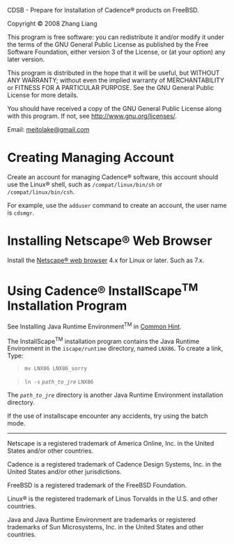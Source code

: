 CDSB - Prepare for Installation of Cadence® products on FreeBSD.

Copyright © 2008 Zhang Liang

This program is free software: you can redistribute it and/or modify
it under the terms of the GNU General Public License as published by
the Free Software Foundation, either version 3 of the License, or
(at your option) any later version.

This program is distributed in the hope that it will be useful,
but WITHOUT ANY WARRANTY; without even the implied warranty of
MERCHANTABILITY or FITNESS FOR A PARTICULAR PURPOSE.  See the
GNU General Public License for more details.

You should have received a copy of the GNU General Public License
along with this program.  If not, see <http://www.gnu.org/licenses/>.

Email: meitolake@gmail.com

# Creating Managing Account #

Create an account for managing Cadence® software, this account should use the Linux® shell, such as `/compat/linux/bin/sh` or `/compat/linux/bin/csh`.

For example, use the `adduser` command to create an account, the user name is `cdsmgr`.

# Installing Netscape® Web Browser #

Install the [Netscape® web browser](http://browser.netscape.com/releases) 4.x for Linux or later. Such as 7.x.

# Using Cadence® InstallScape<sup>TM</sup> Installation Program #

See Installing Java Runtime Environment<sup>TM</sup> in [Common Hint](HintCommon.md).

The InstallScape<sup>TM</sup> installation program contains the Java Runtime Environment in the `iscape/runtime` directory, named `LNX86`. To create a link, Type:

> `mv LNX86 LNX86_sorry`

> `ln -s` _`path_to_jre`_ `LNX86`

The _`path_to_jre`_ directory is another Java Runtime Environment installation directory.

If the use of installscape encounter any accidents, try using the batch mode.


---


Netscape is a registered trademark of America Online, Inc. in the United States and/or other countries.

Cadence is a registered trademark of Cadence Design Systems, Inc. in the United States and/or other jurisdictions.

FreeBSD is a registered trademark of the FreeBSD Foundation.

Linux® is the registered trademark of Linus Torvalds in the U.S. and other countries.

Java and Java Runtime Environment are trademarks or registered trademarks of Sun Microsystems, Inc. in the United States and other countries.